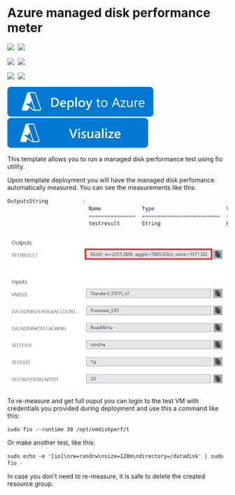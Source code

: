 # Azure managed disk performance meter

<IMG SRC="https://azurequickstartsservice.blob.core.windows.net/badges/managed-disk-performance-meter/PublicLastTestDate.svg" />&nbsp;
<IMG SRC="https://azurequickstartsservice.blob.core.windows.net/badges/managed-disk-performance-meter/PublicDeployment.svg" />&nbsp;

<IMG SRC="https://azurequickstartsservice.blob.core.windows.net/badges/managed-disk-performance-meter/FairfaxLastTestDate.svg" />&nbsp;
<IMG SRC="https://azurequickstartsservice.blob.core.windows.net/badges/managed-disk-performance-meter/FairfaxDeployment.svg" />&nbsp;

<IMG SRC="https://azurequickstartsservice.blob.core.windows.net/badges/managed-disk-performance-meter/BestPracticeResult.svg" />&nbsp;
<IMG SRC="https://azurequickstartsservice.blob.core.windows.net/badges/managed-disk-performance-meter/CredScanResult.svg" />&nbsp;

<a href="https://portal.azure.com/#create/Microsoft.Template/uri/https%3A%2F%2Fraw.githubusercontent.com%2FAzure%2Fazure-quickstart-templates%2Fmaster%2Fmanaged-disk-performance-meter%2Fazuredeploy.json" target="_blank">
    <img src="https://raw.githubusercontent.com/Azure/azure-quickstart-templates/master/1-CONTRIBUTION-GUIDE/images/deploytoazure.svg"/>
</a>
<a href="http://armviz.io/#/?load=https%3A%2F%2Fraw.githubusercontent.com%2FAzure%2Fazure-quickstart-templates%2Fmaster%2Fmanaged-disk-performance-meter%2Fazuredeploy.json" target="_blank">
    <img src="https://raw.githubusercontent.com/Azure/azure-quickstart-templates/master/1-CONTRIBUTION-GUIDE/images/visualizebutton.svg"/>
</a>


This template allows you to run a managed disk performance test using fio utility.

Upon template deployment you will have the managed disk perfomance automatically measured. You can see the measurements like this:

```powershell
OutputsString           : 
                          Name             Type                       Value     
                          ===============  =========================  ==========
                          testresult       String                     READ: io=2051.2MB, aggrb=78853KB/s, minb=19713KB/s, maxb=20024KB/s, mint=26222msec, maxt=26636msec; WRITE: io=2044.9MB, aggrb=78613KB/s, minb=19653KB/s, maxb=19963KB/s, mint=26222msec, maxt=26636msec;
```

![alt text](images/diskperformance.png "Disk performance measurement output")

To re-measure and get full ouput you can login to the test VM with credentials you provided during deployment and use this a command like this:

```shell
sudo fio --runtime 30 /opt/vmdiskperf/t
```

Or make another test, like this:

```shell
sudo echo -e '[io]\nrw=randrw\nsize=128m\ndirectory=/datadisk' | sudo fio -

```

In case you don't need to re-measure, it is safe to delete the created resource group.

